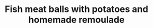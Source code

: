 ---
title: 'Fish meat balls with potatoes and homemade remoulade'
description: 'This dish is delish'
image: 23f2ecfa4c1b5b0b4a1bdbc9d1f4755d641efbfd
meta:
    id: 6d642f81ba24a8951658a45583feed4a98b4f37e
    language: en
---